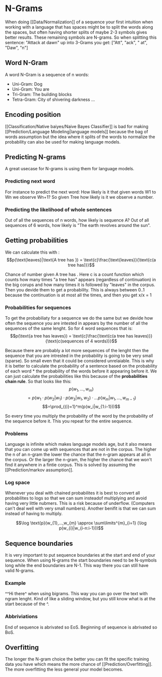 # N-Grams
When doing [[Data/Normalization]] of a sequence your first intuition when working with a language that has spaces might be to split the words along the spaces, but often having shorter splits of maybe 2-3 symbols gives better results. These remaining symbols are N-grams. So when splitting this sentence: "Attack at dawn" up into 3-Grams you get:  ["Att", "ack", " at", "Daw", "n"]

## Word N-Gram
A word N-Gram is a sequence of n words:
- Uni-Gram: Dog
- Uni-Gram: You are 
- Tri-Gram: The building blocks 
- Tetra-Gram: City of shivering darkness 
...


## Encoding position
[[Classification/Native baiyes/Naive Bayes Classifier]] is bad for making [[Prediction/Language Modeling|language models]] because the bag of words assumption but the idea where it splits of the words to normalize the probability can also be used for making language models. 

## Predicting N-grams
A great usecase for N-grams is using them for language models. 

### Predicting next word
For instance to predict the next word: How likely is it that given words W1 to Wn we observe Wn+1? So given Tree how likely is it we observe a number. 

### Predicting the likelihood of whole sentences
Out of all the sequences of n words, how likely is sequence A? Out of all sequences of 6 words, how likely is "The earth revolves around the sun". 

## Getting probabilities 

We can calculate this with : $$p(\text{leaves}|\text{A tree has }) = \text{c}\frac{\text{leaves}}{\text{c(a tree has)}}$$

Chance of number given A tree has . Here c is a count function which counts how many times "a tree has" appears (regardless of continuation) in the big corups and how many times it is followed by "leaves" in the corpus. Then you devide them to get a probability. This is always between 0..1 because the continuation is at most all the times, and then you get x/x = 1


### Probabilities for sequences 
To get the probabiliaty for a sequence we do the same but we devide how often the sequence you are intested in appears by the number of all the sequences of the same lenght. So for 4 word sequences that is: $$p(\text{a tree has leaves}) = \text{c}\frac{\text{c(a tree has leaves)}}{\text{c(sequences of 4 words)}}$$

Because there are probably a lot more sequences of the lenght then the sequence that you are intrested in the probability is going to be very small (sparse). So small even that it could be considered unrelaiable. This is why it is better to calculate the probability of a sentence based on the probability of each word * the probability of the words before it appearing before it. We can just calculate the probabilities like this because of the **probabilities chain rule**. So that looks like this: $$p(w_{1},...,w_{m})$$ $$= p(w_{1} \cdot p(w_2|w_{1}) \cdot p(w_3|w_{1},w_{2}) \cdot ... p(w_{m}|w_1,...,w_{m-1})$$ $$=\prod_{{i}=1}^m(p(w_i|w_{1:i-1}))$$

So every time you multiply the probability of the word by the probability of the sequence before it. This you repeat for the entire sequence. 

### Problems 
Language is infinite which makes language models age, but it also means that you can come up with sequences that are not in the corpus. The higher the n of an n-gram the lower the chance that the n-gram appears at all in the corpus. Or the larger the n-gram, the higher the chance that we won't find it anywhere in a fintie corpus. This is solved by assuming the [[Prediction/markov assumption]].

### Log space
Whenever you deal with chained probabilites it is best to convert all probabilites to logs so that we can sum insteadof multiplying and avoid having very little nubmers. This is a risk because of underflow. (Computers can't deal well with very small numbers). Another benifit is that we can sum instead of having to multiply. 

$$\log \text{p}(w_{1},...,w_{m} \approx \sum\limits^{m}_{i=1} (\log p(w_{i}|w_{i-n:i-1}))$$


## Sequence boundaries
It is very important to put sequence boundaries at the start and end of your sequence. When using N-grams the start boundaries need to be N-symbols long while the end boundaries are N-1. This way there you can still have valid N-grams. 

### Example
^^Hi there^ when using bigrams. This way you can go over the text with ngram lenght. Kind of like a sliding window, but you still know what is at the start because of the ^. 

### Abbriviations 

End of sequence is abrivated so EoS. 
Beginning of sequence is abrivated so BoS. 

## Overfitting
The longer the N-gram choice the better you can fit the specific training data you have which means the more chance of [[Prediction/Overfitting]]. The more overfitting the less general your model becomes. 

